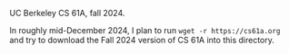 UC Berkeley CS 61A, fall 2024.

In roughly mid-December 2024, I plan to run `wget -r https://cs61a.org` and try to download the Fall 2024 version of CS 61A into this directory.